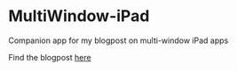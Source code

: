 # MultiWindow-iPad
Companion app for my blogpost on multi-window iPad apps

Find the blogpost [here](https://www.donnywals.com/adding-support-for-multiple-windows-to-your-ipados-app/)
